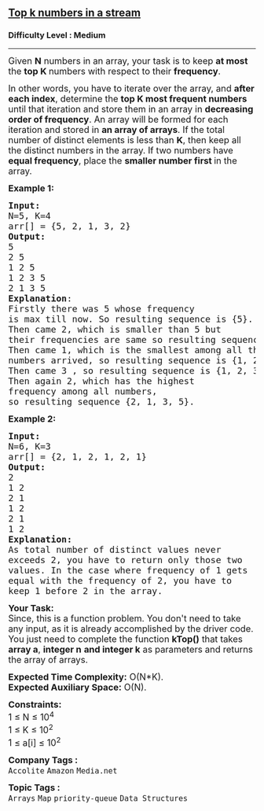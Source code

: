 <h2><a href="https://www.geeksforgeeks.org/problems/top-k-numbers3425/1?timeMachineDate=2024-01-19">Top k numbers in a stream</a></h2><h3>Difficulty Level : Medium</h3><hr><div class="problems_problem_content__Xm_eO"><p><span style="font-size: 18px;">Given <strong>N</strong> numbers in an array, your task is to keep <strong>at most </strong>the <strong>top K </strong>numbers with respect to their <strong>frequency</strong>.</span></p>
<p><span style="font-size: 18px;">In other words, you have to iterate over the array, and <strong>after each index</strong>, determine the <strong>top K most frequent numbers </strong>until that iteration and store them in an array in <strong>decreasing order of frequency</strong>. An array will be formed for each iteration and stored in <strong>an array of arrays</strong>. If the total number of distinct elements is less than <strong>K</strong>, then keep all the distinct numbers in the array. If two numbers have <strong>equal frequency</strong>, place the <strong>smaller number first </strong>in the array.</span></p>
<p><span style="font-size: 18px;"><strong>Example 1:</strong></span></p>
<pre><span style="font-size: 18px;"><strong>Input:
</strong>N=5, K=4
arr[] = {5, 2, 1, 3, 2} 
<strong>Output:</strong> <br>5 <br>2 5 <br>1 2 5 <br>1 2 3 5 <br>2 1 3 5&nbsp;
<strong>Explanation</strong>:
Firstly there was 5 whose frequency
is max till now. So resulting sequence is {5}.
Then came 2, which is smaller than 5 but
their frequencies are same so resulting sequence is {2, 5}.<br>Then came 1, which is the smallest among all the
numbers arrived, so resulting sequence is {1, 2, 5}.<br>Then came 3 , so resulting sequence is {1, 2, 3, 5}<br>Then again 2, which has the highest
frequency among all numbers, <br>so resulting sequence {2, 1, 3, 5}.</span></pre>
<p><span style="font-size: 18px;"><strong>Example 2:</strong></span></p>
<pre><span style="font-size: 18px;"><strong>Input:
</strong>N=6, K=3
arr[] = {2, 1, 2, 1, 2, 1} 
<strong>Output:</strong> <br>2 <br>1 2 <br>2 1 <br>1 2 <br>2 1<br>1 2<br><strong>Explanation:<br></strong>As total number of distinct values never<br>exceeds 2, you have to return only those two<br>values. In the case where frequency of 1 gets<br>equal with the frequency of 2, you have to <br>keep 1 before 2 in the array.</span></pre>
<p><span style="font-size: 18px;"><strong>Your Task:</strong><br>Since, this is a function problem. You don't need to take any input, as it is already accomplished by the driver code. You just need to complete the function <strong>kTop()</strong> that takes <strong>array a</strong>,&nbsp;<strong>integer n</strong> <strong>and integer&nbsp;k</strong> as parameters and returns the array of arrays.</span></p>
<p><span style="font-size: 18px;"><strong>Expected Time Complexity:</strong> O(N*K).<br><strong>Expected Auxiliary Space:</strong> O(N).</span></p>
<p><span style="font-size: 18px;"><strong>Constraints:</strong><br>1 ≤ N ≤ 10<sup>4<br></sup></span><span style="font-size: 18px;">1 ≤ K ≤ 10<sup>2</sup><sup><br></sup>1 ≤ a[i] ≤ 10<sup>2</sup><sup>&nbsp;</sup></span></p></div><p><span style=font-size:18px><strong>Company Tags : </strong><br><code>Accolite</code>&nbsp;<code>Amazon</code>&nbsp;<code>Media.net</code>&nbsp;<br><p><span style=font-size:18px><strong>Topic Tags : </strong><br><code>Arrays</code>&nbsp;<code>Map</code>&nbsp;<code>priority-queue</code>&nbsp;<code>Data Structures</code>&nbsp;